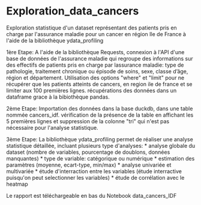 # Exploration_data_cancers
Exploration statistique d'un dataset représentant des patients pris en charge par l'assurance maladie pour un cancer en région Ile de France à l'aide de la bibliothèque ydata_profiling 

1ère Etape: A l'aide de la bibliothèque Requests, connexion à l'API d'une base de données de l'assurance maladie qui regroupe des informations sur des effectifs de patients pris en charge par lassurance maladie: type de pathologie, traitement chronique ou épisode de soins, sexe, classe d’âge, région et département.
Utilisation des options "where" et "limit" pour ne récupérer que les patients atteints de cancers, en region ile de france et se limiter aux 100 premières lignes.
récupérations des données dans un dataframe grace à la bibiothèque pandas.


2ème Etape: Importation des données dans la base duckdb, dans une table nommée cancers_idf.
vérification de la présence de la table en affichant les 5 premières lignes et suppression de la colonne "tri" qui n'est pas nécessaire pour l'analyse statistique.

3ème Etape: La bibliothèque ydata_profiling permet de réaliser une analyse statistique détaillée, incluant plusieurs type d'analyses:
          * analyse globale du dataset (nombre de variables, pourcentage de doublons, données manquantes)
          * type de variable: catégorique ou numérique
          * estimation des paramètres (moyenne, ecart-type, min/max)
          * analyse univariée et multivariée
          * étude d'interraction entre les variables (étude interractive puisqu'on peut selectionner les variables)
          * étude de corrélation avec le heatmap  

Le rapport est téléchargeable en bas du Notebook data_cancers_IDF

